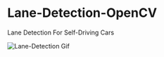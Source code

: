 # Lane-Detection-OpenCV
 Lane Detection For Self-Driving Cars
 
 
 ![Lane-Detection Gif](https://github.com/Pavankunchala/Lane-Detection-OpenCV/blob/main/ezgif.com-gif-maker.gif)
 
